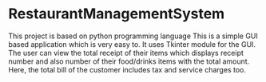 # RestaurantManagementSystem
This project is based on python programming language
This is a simple GUI based application which is very easy to. It uses Tkinter module for the GUI. 
The user can view the total receipt of their items which displays receipt number and also
number of their food/drinks items with the total amount.
Here, the total bill of the customer includes tax and service charges too.
